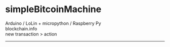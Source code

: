 # simpleBitcoinMachine

Arduino / LoLin + micropython / Raspberry Py<br />
blockchain.info<br />
new transaction > action<br />
<hr />

